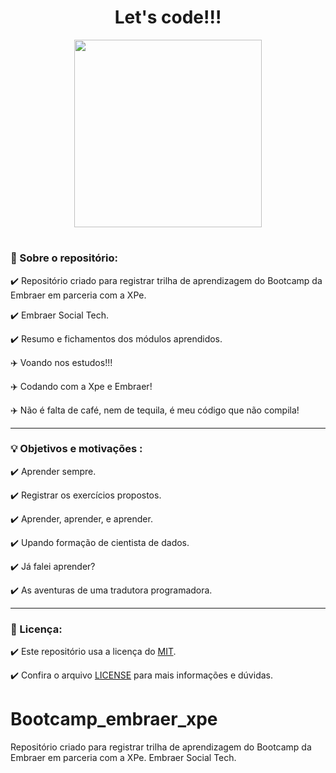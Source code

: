 <h1 align="center">   Let's code!!! </h1> 


<p align="center"> 
<img width="300" height="300" src="https://user-images.githubusercontent.com/111368613/196404851-253d23d4-b3d1-4fd9-a510-99153ed18b05.png"
</p>

<h1 align="center">  </h1>  


<h3 align="left">   🚀 Sobre o repositório: </h3> 

✔️ Repositório criado para registrar trilha de aprendizagem do Bootcamp da Embraer em parceria com a XPe.

✔️ Embraer Social Tech.

✔️ Resumo e fichamentos dos módulos aprendidos.

✈️ Voando nos estudos!!!

✈️ Codando com a Xpe e Embraer!

✈️ Não é falta de café, nem de tequila, é meu código que não compila!
___


<h3 align="left">   💡 Objetivos e motivações : </h3>  

✔️ Aprender sempre.

✔️ Registrar os exercícios propostos.

✔️ Aprender, aprender, e aprender.

✔️ Upando formação de cientista de dados.

✔️ Já falei aprender?

✔️ As aventuras de uma tradutora programadora.

___
<h3 align="left">   📃 Licença: </h3>  

✔️ Este repositório usa a licença do [MIT](https://opensource.org/licenses/MIT).

✔️ Confira o arquivo [LICENSE](https://docs.github.com/pt/repositories/managing-your-repositorys-settings-and-features/customizing-your-repository/licensing-a-repository#disclaimer) para mais informações e dúvidas.




# Bootcamp_embraer_xpe
Repositório criado para registrar trilha de aprendizagem do Bootcamp da Embraer em parceria com a XPe. Embraer Social Tech.
